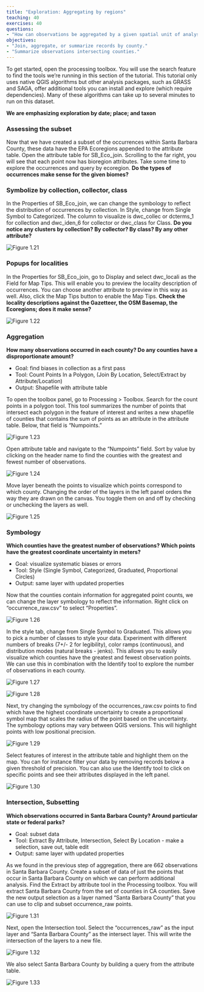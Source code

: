 ```yaml
---
title: "Exploration: Aggregating by regions"
teaching: 40
exercises: 40
questions:
- "How can observations be aggregated by a given spatial unit of analysis?"
objectives:
- "Join, aggregate, or summarize records by county."
- "Summarize observations intersecting counties."
---
```

To get started, open the processing toolbox. You will use the search feature to find the tools we’re running in this section of the tutorial. This tutorial only uses native QGIS algorithms but other analysis packages, such as GRASS and SAGA, offer additional tools you can install and explore (which require dependencies). Many of these algorithms can take up to several minutes to run on this dataset. 

**We are emphasizing exploration by date; place; and taxon**

### Assessing the subset
Now that we have created a subset of the occurrences within Santa Barbara County, these data have the EPA Ecoregions appended to the attribute table. Open the attribute table for SB_Eco_join. Scrolling to the far right, you will see that each point now has bioregion attributes. Take some time to explore the occurrences and query by ecoregion. **Do the types of occurrences make sense for the given biomes?**

### Symbolize by collection, collector, class
In the Properties of SB_Eco_join, we can change the symbology to reflect the distribution of occurrences by collection. In Style, change from Single Symbol to Categorized. The column to visualize is dwc_collec or dcterms_1 for collection and dwc_iden_6 for collector or dwc_class for Class. **Do you notice any clusters by collection? By collector? By class? By any other attribute?**

![Figure 1.21](https://raw.githubusercontent.com/data-lessons/QGIS-nhcdata-lesson/gh-pages/fig/1.21.png)

### Popups for localities 
In the Properties for SB_Eco_join, go to Display and select dwc_locali as the Field for Map Tips. This will enable you to preview the locality description of occurrences. You can choose another attribute to preview in this way as well. Also, click the Map Tips button to enable the Map Tips. **Check the locality descriptions against the Gazetteer, the OSM Basemap, the Ecoregions; does it make sense?**

![Figure 1.22](https://raw.githubusercontent.com/data-lessons/QGIS-nhcdata-lesson/gh-pages/fig/1.22.png)

### Aggregation
**How many observations occurred in each county? Do any counties have a disproportionate amount?**

* Goal: find biases in collection as a first pass
* Tool: Count Points In a Polygon, (Join By Location, Select/Extract by Attribute/Location)
* Output: Shapefile with attribute table

To open the toolbox panel, go to Processing > Toolbox. Search for the count points in a polygon tool. This tool summarizes the number of points that intersect each polygon in the feature of interest and writes a new shapefile of counties that contains the sum of points as an attribute in the attribute table. Below, that field is “Numpoints.” 

![Figure 1.23](https://raw.githubusercontent.com/data-lessons/QGIS-nhcdata-lesson/gh-pages/fig/1.23.png)

Open attribute table and navigate to the “Numpoints” field. Sort by value by clicking on the header name to find the counties with the greatest and fewest number of observations. 

![Figure 1.24](https://raw.githubusercontent.com/data-lessons/QGIS-nhcdata-lesson/gh-pages/fig/1.24.png)

Move layer beneath the points to visualize which points correspond to which county. Changing the order of the layers in the left panel orders the way they are drawn on the canvas. You toggle them on and off by checking or unchecking the layers as well. 

![Figure 1.25](https://raw.githubusercontent.com/data-lessons/QGIS-nhcdata-lesson/gh-pages/fig/1.25.png)

### Symbology
**Which counties have the greatest number of observations? Which points have the greatest coordinate uncertainty in meters?**

* Goal: visualize systematic biases or errors
* Tool: Style (Single Symbol, Categorized, Graduated, Proportional Circles)
* Output: same layer with updated properties

Now that the counties contain information for aggregated point counts, we can change the layer symbology to reflect the information. Right click on “occurrence_raw.csv” to select “Properties”.

![Figure 1.26](https://raw.githubusercontent.com/data-lessons/QGIS-nhcdata-lesson/gh-pages/fig/1.26.png)

In the style tab, change from Single Symbol to Graduated. This allows you to pick a number of classes to style your data. Experiment with different numbers of breaks (7+/- 2 for legibility), color ramps (continuous), and distribution modes (natural breaks - jenks). This allows you to easily visualize which counties have the greatest and fewest observation points. We can use this in combination with the Identify tool to explore the number of observations in each county.

![Figure 1.27](https://raw.githubusercontent.com/data-lessons/QGIS-nhcdata-lesson/gh-pages/fig/1.27.png)

![Figure 1.28](https://raw.githubusercontent.com/data-lessons/QGIS-nhcdata-lesson/gh-pages/fig/1.28.png)

Next, try changing the symbology of the occurrences_raw.csv points to find which have the highest coordinate uncertainty to create a proportional symbol map that scales the radius of the point based on the uncertainty. The symbology options may vary between QGIS versions. This will highlight points with low positional precision. 

![Figure 1.29](https://raw.githubusercontent.com/data-lessons/QGIS-nhcdata-lesson/gh-pages/fig/1.29.png)

Select features of interest in the attribute table and highlight them on the map. You can for instance filter your data by removing records below a given threshold of precision. You can also use the Identify tool to click on specific points and see their attributes displayed in the left panel. 

![Figure 1.30](https://raw.githubusercontent.com/data-lessons/QGIS-nhcdata-lesson/gh-pages/fig/1.30.png)

### Intersection, Subsetting
**Which observations occurred in Santa Barbara County? Around particular state or federal parks?**

* Goal: subset data 
* Tool: Extract By Attribute, Intersection, Select By Location - make a selection, save out, table edit
* Output: same layer with updated properties

As we found in the previous step of aggregation, there are 662 observations in Santa Barbara County.  Create a subset of data of just the points that occur in Santa Barbara County on which we can perform additional analysis. Find the Extract by attribute tool in the Processing toolbox. You will extract Santa Barbara County from the set of counties in CA counties. Save the new output selection as a layer named “Santa Barbara County” that you can use to clip and subset occurrence_raw points.

![Figure 1.31](https://raw.githubusercontent.com/data-lessons/QGIS-nhcdata-lesson/gh-pages/fig/1.31.png)

Next, open the Intersection tool. Select the “occurrences_raw” as the input layer and “Santa Barbara  County” as the intersect layer. This will write the intersection of the layers to a new file.

![Figure 1.32](https://raw.githubusercontent.com/data-lessons/QGIS-nhcdata-lesson/gh-pages/fig/1.32.png)

We also select Santa Barbara County by building a query from the attribute table.

![Figure 1.33](https://raw.githubusercontent.com/data-lessons/QGIS-nhcdata-lesson/gh-pages/fig/1.33.png)